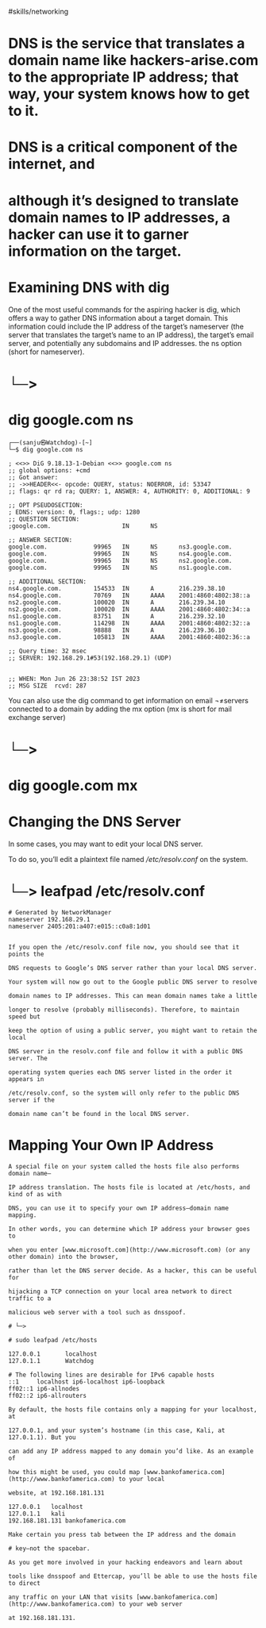 #skills/networking 

# DNS is the service that translates a domain name like hackers-arise.com to the appropriate IP address; that way, your system knows how to get to it.

# DNS is a critical component of the internet, and

# although it’s designed to translate domain names to IP addresses, a hacker can use it to garner information on the target.



# Examining DNS with dig

One of the most useful commands for the aspiring hacker is dig, which
offers a way to gather DNS information about a target domain.
This information could include the IP address of the target’s name­server (the server that translates the target’s name to an IP address),
the target’s email server, and potentially any subdomains and IP addresses.
the ns option (short for nameserver).

# └─>

# dig google.com ns

                                                                                                                                               
```
┌──(sanju㉿Watchdog)-[~]  
└─$ dig google.com ns          
  
; <<>> DiG 9.18.13-1-Debian <<>> google.com ns  
;; global options: +cmd  
;; Got answer:  
;; ->>HEADER<<- opcode: QUERY, status: NOERROR, id: 53347  
;; flags: qr rd ra; QUERY: 1, ANSWER: 4, AUTHORITY: 0, ADDITIONAL: 9  
  
;; OPT PSEUDOSECTION:  
; EDNS: version: 0, flags:; udp: 1280  
;; QUESTION SECTION:  
;google.com.                    IN      NS  
  
;; ANSWER SECTION:  
google.com.             99965   IN      NS      ns3.google.com.  
google.com.             99965   IN      NS      ns4.google.com.  
google.com.             99965   IN      NS      ns2.google.com.  
google.com.             99965   IN      NS      ns1.google.com.  
  
;; ADDITIONAL SECTION:  
ns4.google.com.         154533  IN      A       216.239.38.10  
ns4.google.com.         70769   IN      AAAA    2001:4860:4802:38::a  
ns2.google.com.         100020  IN      A       216.239.34.10  
ns2.google.com.         100020  IN      AAAA    2001:4860:4802:34::a  
ns1.google.com.         83751   IN      A       216.239.32.10  
ns1.google.com.         114298  IN      AAAA    2001:4860:4802:32::a  
ns3.google.com.         98888   IN      A       216.239.36.10  
ns3.google.com.         105813  IN      AAAA    2001:4860:4802:36::a  
  
;; Query time: 32 msec  
;; SERVER: 192.168.29.1#53(192.168.29.1) (UDP)  
  
  
;; WHEN: Mon Jun 26 23:38:52 IST 2023  
;; MSG SIZE  rcvd: 287  
```

You can also use the dig command to get information on email ¬≠servers connected to a domain by adding the mx option (mx is short for mail exchange server)

# └─>

# dig google.com mx




# Changing the DNS Server
In some cases, you may want to edit your local DNS server.

To do so, you’ll edit a plaintext file named _/etc/resolv.conf_ on the system.

# └─> leafpad /etc/resolv.conf

```
# Generated by NetworkManager  
nameserver 192.168.29.1  
nameserver 2405:201:a407:e015::c0a8:1d01  
  

If you open the /etc/resolv.conf file now, you should see that it points the

DNS requests to Google’s DNS server rather than your local DNS server.

Your system will now go out to the Google public DNS server to resolve

domain names to IP addresses. This can mean domain names take a little

longer to resolve (probably milliseconds). Therefore, to maintain speed but

keep the option of using a public server, you might want to retain the local

DNS server in the resolv.conf file and follow it with a public DNS server. The

operating system queries each DNS server listed in the order it appears in

/etc/resolv.conf, so the system will only refer to the public DNS server if the

domain name can’t be found in the local DNS server.

```


# Mapping Your Own IP Address
```
A special file on your system called the hosts file also performs domain name–

IP address translation. The hosts file is located at /etc/hosts, and kind of as with

DNS, you can use it to specify your own IP address–domain name mapping.

In other words, you can determine which IP address your browser goes to

when you enter [www.microsoft.com](http://www.microsoft.com) (or any other domain) into the browser,

rather than let the DNS server decide. As a hacker, this can be useful for

hijacking a TCP connection on your local area network to direct traffic to a

malicious web server with a tool such as dnsspoof.

# └─>

# sudo leafpad /etc/hosts

127.0.0.1       localhost  
127.0.1.1       Watchdog  
  
# The following lines are desirable for IPv6 capable hosts  
::1     localhost ip6-localhost ip6-loopback  
ff02::1 ip6-allnodes  
ff02::2 ip6-allrouters  

By default, the hosts file contains only a mapping for your localhost, at

127.0.0.1, and your system’s hostname (in this case, Kali, at 127.0.1.1). But you

can add any IP address mapped to any domain you’d like. As an example of

how this might be used, you could map [www.bankofamerica.com](http://www.bankofamerica.com) to your local

website, at 192.168.181.131

127.0.0.1	localhost  
127.0.1.1	kali  
192.168.181.131 bankofamerica.com

Make certain you press tab between the IP address and the domain

# key—not the spacebar.

As you get more involved in your hacking endeavors and learn about

tools like dnsspoof and Ettercap, you’ll be able to use the hosts file to direct

any traffic on your LAN that visits [www.bankofamerica.com](http://www.bankofamerica.com) to your web server

at 192.168.181.131.
```